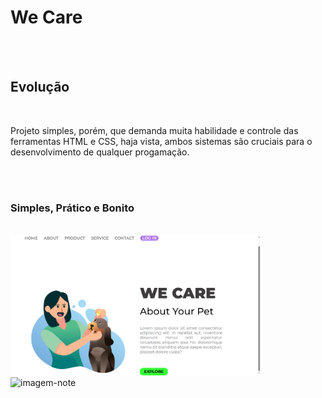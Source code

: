 <h1>We Care</h1>
<br>
<br>
<h2>Evolução</h2>
<br>
<p>Projeto simples, porém, que demanda muita habilidade e controle das ferramentas 
HTML e CSS, haja vista, ambos sistemas são cruciais para o desenvolvimento de qualquer 
progamação.</p>
<br>
<br>
<h3>Simples, Prático e Bonito</h3>
<br>
<img src="https://github.com/Sidsantos87/Projeto-we-care/blob/master/img/tela%201%20(1).png?raw=true" alt="imagem-note" width="400px">
<br> 
<img src="" alt="imagem-note" width="400px">

